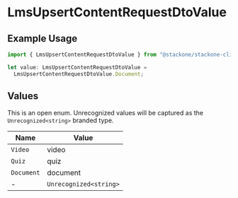 # LmsUpsertContentRequestDtoValue

## Example Usage

```typescript
import { LmsUpsertContentRequestDtoValue } from "@stackone/stackone-client-ts/sdk/models/shared";

let value: LmsUpsertContentRequestDtoValue =
  LmsUpsertContentRequestDtoValue.Document;
```

## Values

This is an open enum. Unrecognized values will be captured as the `Unrecognized<string>` branded type.

| Name                   | Value                  |
| ---------------------- | ---------------------- |
| `Video`                | video                  |
| `Quiz`                 | quiz                   |
| `Document`             | document               |
| -                      | `Unrecognized<string>` |